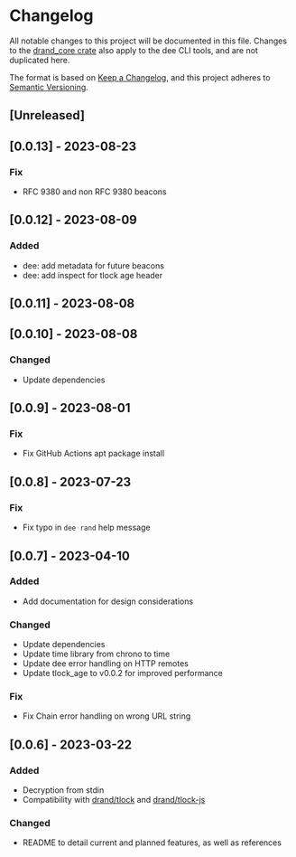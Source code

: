 # Changelog

All notable changes to this project will be documented in this file. Changes to the [drand_core crate](../drand_core/CHANGELOG.md) also apply to the dee CLI tools, and are not duplicated here.

The format is based on [Keep a Changelog](https://keepachangelog.com/en/1.0.0/), and this project adheres to [Semantic Versioning](https://semver.org/spec/v2.0.0.html).

## [Unreleased]

## [0.0.13] - 2023-08-23

### Fix

- RFC 9380 and non RFC 9380 beacons

## [0.0.12] - 2023-08-09

### Added

- dee: add metadata for future beacons
- dee: add inspect for tlock age header

## [0.0.11] - 2023-08-08

## [0.0.10] - 2023-08-08

### Changed

- Update dependencies

## [0.0.9] - 2023-08-01

### Fix

- Fix GitHub Actions apt package install

## [0.0.8] - 2023-07-23

### Fix

- Fix typo in `dee rand` help message

## [0.0.7] - 2023-04-10

### Added

- Add documentation for design considerations

### Changed

- Update dependencies
- Update time library from chrono to time
- Update dee error handling on HTTP remotes
- Update tlock_age to v0.0.2 for improved performance

### Fix

- Fix Chain error handling on wrong URL string

## [0.0.6] - 2023-03-22

### Added

- Decryption from stdin
- Compatibility with [drand/tlock](https://github.com/drand/tlock) and [drand/tlock-js](https://github.com/drand/tlock)

### Changed
- README to detail current and planned features, as well as references

